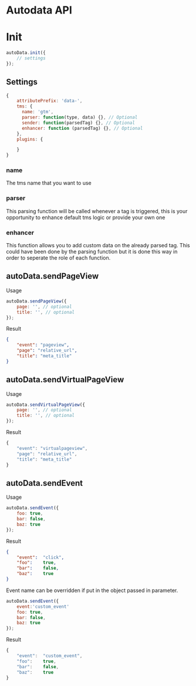 # Autodata API

# Init

```js
autoData.init({
    // settings
});
```

## Settings

```js
{
    attributePrefix: 'data-',
    tms: {
      name: 'gtm',
      parser: function(type, data) {}, // Optional
      sender: function(parsedTag) {}, // Optional
      enhancer: function (parsedTag) {}, // Optional
    },
    plugins: {

    }
}
```

### name
The tms name that you want to use

### parser
This parsing function will be called whenever a tag is triggered, this is your opportunity
to enhance default tms logic or provide your own one

### enhancer
This function allows you to add custom data on the already parsed tag. This could have been done
by the parsing function but it is done this way in order to seperate the role of each function.

## autoData.sendPageView

Usage

```js
autoData.sendPageView({
    page: '', // optional
    title: '', // optional
});
```

Result

```json
{
    "event": "pageview",
    "page": "relative_url",
    "title": "meta_title"
}
```

## autoData.sendVirtualPageView

Usage

```js
autoData.sendVirtualPageView({
    page: '', // optional
    title: '', // optional
});
```

Result

```js
{
    "event": "virtualpageview",
    "page": "relative_url",
    "title": "meta_title"
}
```

## autoData.sendEvent

Usage

```js
autoData.sendEvent({
    foo: true,
    bar: false,
    baz: true
});
```

Result

```json
{
    "event":  "click",
    "foo":    true,
    "bar":    false,
    "baz":    true
}
```

Event name can be overridden if put in the object passed in parameter.

```js
autoData.sendEvent({
    event:'custom_event'
    foo: true,
    bar: false,
    baz: true
});
```

Result

```js
{
    "event":  "custom_event",
    "foo":    true,
    "bar":    false,
    "baz":    true
}
```

